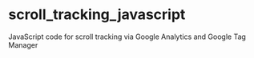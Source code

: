 # scroll_tracking_javascript
JavaScript code for scroll tracking via Google Analytics and Google Tag Manager
